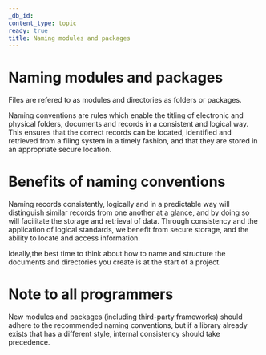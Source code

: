 ```yaml
---
_db_id: 
content_type: topic
ready: true
title: Naming modules and packages 
---
```


# Naming modules and packages 

Files are refered to as modules and directories as folders or packages.

Naming conventions are rules which enable the titling of electronic and physical folders, documents and records in a consistent and logical way.
This ensures that the correct records can be located, identified and retrieved from a filing system in a timely fashion, and that they are stored 
in an appropriate secure location. 


# Benefits of naming conventions

Naming records consistently, logically and in a predictable way will distinguish similar records from one another at a glance, and by doing so will 
facilitate the storage and retrieval of data. Through consistency and the application of logical standards, we benefit from secure storage, and the 
ability to locate and access information.

Ideally,the best time to think about how to name and structure the documents and directories you create is at the start of a project. 


# Note to all programmers

New modules and packages (including third-party frameworks) should adhere to the recommended naming conventions, but if a library already exists that 
has a different style, internal consistency should take precedence.